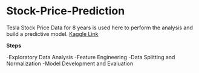 # Stock-Price-Prediction
Tesla Stock Price Data for 8 years is used here to perform the analysis and build a predictive model. 
[Kaggle Link](https://www.kaggle.com/code/medhavitripathi/stock-price-prediction/)

**Steps**

-Exploratory Data Analysis
-Feature Engineering
-Data Splitting and Normalization
-Model Development and Evaluation
